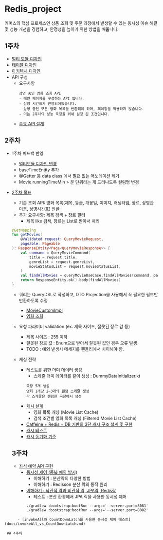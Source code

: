 # Redis_project  

커머스의 핵심 프로세스인 상품 조회 및 주문 과정에서 발생할 수 있는 동시성 이슈 해결 및 성능 개선을 경험하고, 안정성을 높이기 위한 방법을 배웁니다.

## 1주차
- [멀티 모듈 디자인](docs/multi-module.md)
- [테이블 디자인](docs/erd.md)
- [아키텍처 디자인](docs/architecture.md)
- API 구성
  - 요구사항
    ```
    상영 중인 영화 조회 API
    - 메인 페이지를 구성하는 API 입니다.
    - 상영 시간표가 반영되어있습니다.
    - 상영 중인 모든 영화 목록을 반환해야 하며, 페이징을 적용하지 않습니다.
    - 이는 2주차의 성능 측정을 위해 설정 된 조건입니다. 
    ```
  - [주요 API 설계](docs/api.md)

## 2주차
- 1주차 피드백 반영
  - [멀티모듈 디자인 변경](docs/multi-module2.md)
  - baseTimeEntity 추가
  - @Getter 등 data class 에서 필요 없는 어노테이션 제거
  - Movie.runningTimeMin > 분 단위라는 게 드러나도록 컬럼명 변경
  
- [2주차 목표](docs/2nd.md)
  - 기존 조회 API: 영화 목록(제목, 등급, 개봉일, 이미지, 러닝타임, 장르, 상영관 이름, 상영시간표) 반환
  - 추가 요구사항: 제목 검색 + 장르 필터
    - 제목 like 검색,  장르는 List로 받아서 처리
    
  ```kotlin
  @GetMapping
  fun getMovies(
      @Validated request: QueryMovieRequest,
      pageable: Pageable
  ): ResponseEntity<Page<QueryMovieResponse>> {
      val command = QueryMovieCommand(
          title = request.title,
          genreList = request.genreList,
          movieStatusList = request.movieStatusList,
      )
      val findAllMovies = queryMovieUseCase.findAllMovies(command, pageable)
      return ResponseEntity.ok().body(findAllMovies)
  }
  ```
    
  - 쿼리는 QueryDSL로 작성하고, DTO Projection을 사용해서 꼭 필요한 필드만 반환하도록 수정
    - [MovieCustomImpl](adapter/src/main/kotlin/yin/adapter/out/persistence/repository/MovieCustomImpl.kt)
    - [영화 조회](docs/selectMovieApi.md)
    
  - 요청 파라미터 validation (ex. 제목 사이즈, 잘못된 장르 값 등)
    - 제목 사이즈 : 255 이하
    - 잘못된 장르 값 : Enum으로 받아서 잘못된 값인 경우 오류 발생
    - TODO : 예외 발생시 메세지를 핸들러에서 처이해야 함. 
    
  - 캐싱 전략
    - 테스트를 위한 더미 데이터 생성 
      - 스케줄 더미 데이터를 같이 생성 : DummyDataInitializer.kt
      ```
      극장 5개 생성
      영화 1개당 2~3개의 랜덤 스케줄 생성
      각 스케줄은 랜덤한 극장에서 생성
      ```
    - [캐시 설계](docs/cash-design.md)
      - 영화 목록 캐싱 (Movie List Cache)
      - 검색 조건별 영화 목록 캐싱 (Filtered Movie List Cache)
    - [Caffeine + Redis + DB 기반의 3단 캐시 구조 설계 및 구현](docs/test-cache.md)
    - [캐시 테스트](docs/K6-test-result.md)
    - [캐시 동기화 기준](docs/test-cache.md)
  
  ## 3주차
    - [좌석 예약 API 구현](docs/reserve-api.md)
      - [동시성 제어 (중복 예약 방지)](docs/lock-structure.md)
        - 이해하기 : 분산락의 다양한 방법
        - 이해하기 : Redisson 분산 락의 동작 원리
      - [이해하기 : 낙관적 락과 비관적 락, JPA락, Redis락](docs/Pessimistic-Optimistic-Lock.md)
        - 테스트 : 분산 환경에서 JPA 락을 사용한 동시성 제어
        ```shell
        ./gradlew :bootstrap:bootRun --args='--server.port=8081'
        ./gradlew :bootstrap:bootRun --args='--server.port=8082'

```
      - [invokeAll와 CountDownLatch를 사용한 동시성 제어 테스트](docs/invokeAll_vs_CountDownLatch.md)

 ## 4주차

